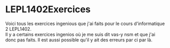 # LEPL1402Exercices
Voici tous les exercices ingenious que j'ai faits pour le cours d'informatique 2 LEPL1402.
<br/> Il y a certains exercices ingenios où je me suis dit vas-y nsm et que j'ai donc pas faits. Il est aussi possible qu'il y ait des erreurs par ci par là.
